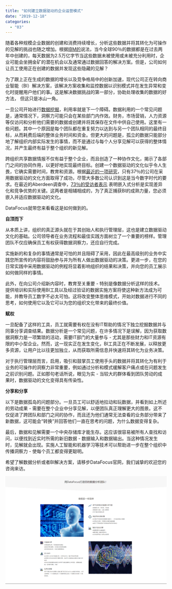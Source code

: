 ```yaml
---
title: "如何建立数据驱动的企业运营模式"
date: "2019-12-18"
categories: 
  - "03"
---
```


随着各种规模企业数据的创建和消费持续增长，分析这些数据并将其转化为可操作的见解的挑战也随之增加。根据[IBM](https://www-01.ibm.com/software/data/bigdata/what-is-big-data.html)[的](https://www-01.ibm.com/software/data/bigdata/what-is-big-data.html)说法，当今全球90％的数据都是在过去两年中创建的，每天数据为2.5万亿字节当这些数据未被使用或未被充分利用时，企业可能会坐拥金矿的潜在机会以及通常通过数据回答的解决方案。但是，公司如何让员工使用正在创建的数据并发现这些隐藏的见解？

为了跟上正在生成的数据的增长以及竞争格局中的创新加速，现代公司正在转向商业智能（BI）解决方案，该解决方案收集和监控数据以识别模式并在发生异常和变化时提醒用户他们的事。这是解决数据挑战的第一部分，协助处理收集的数据的好方法， 但这只是冰山一角。

一旦公司开始进行[数据挖掘](https://dataconomy.com/2016/06/history-data-mining/)，利用率就是下一个障碍。数据利用的一个常见问题是，通常情况下，洞察力可能只会在某些部门内作效。财务，市场营销，人力资源等仅访问和分析他们需要的数据或创建并将其保存在文件中供自己使用。这里有一些问题。其中一个原因是每个团队都在重复努力以达到与另一个团队相同的最终目标，从而耗费后端的整体业务时间和资金。但更大的问题是，孤立的数据只能部分地了解组织内部实际发生的事情，而不是通过与每个人分享见解可以获得的整体情况，并产生最终有益于整个组织的新见解。

跨组织共享数据情报不仅有益于整个企业，而且创造了一种协作文化，揭示了各部门之间的协同作用，以更好地实现最终目标。创建一个数据驱动的文化似乎令人生畏，它确实需要时间，教育和资源。根据[最近的一项研究](http://newvantage.com/wp-content/uploads/2017/01/Big-Data-Executive-Survey-2017-Executive-Summary.pdf)，只有37％的公司在采用数据驱动的文化方面取得了成功，尽管大多数公司认识到这是当今数字时代的要求。在最近的Aberdeen调查中，[73](http://go.thoughtspot.com/analyst-report-aberdeen-embedded-bi.html)[％的受访者表示](http://go.thoughtspot.com/analyst-report-aberdeen-embedded-bi.html) [](http://go.thoughtspot.com/analyst-report-aberdeen-embedded-bi.html)表明嵌入式分析是实现差异化和竞争优势的关键。这两者是相辅相成的，为了真正捕获BI的成熟力量，您必须嵌入并适应数据驱动的文化。

DataFocus就带您来看看这是如何做到的。

**自顶而下**

从本质上讲，组织的真正源头就在于其创始人和执行管理层，这也是建立数据驱动文化的基础。公司领导者在业务流程和最佳实践方面树立了一个重要的榜样。管理团队不仅应确保员工有权获得数据洞察力，还应自行完成。

实施新的和复杂的事情通常是可怕的并且阻碍了采用，因此在最高级别的业务中实践您所宣传的内容将鼓励参与并为所有人做出数据驱动的决策。更进一步，在您的日常实践中采用数据驱动的例程将显着影响组织的结果和决策，并向您的员工展示如何做同样的事情。

此外，在向公司介绍新内容时，教育至关重要 - 特别是像数据分析这样的技术。提供培训和实际使用BI工具以及经过验证的数据实施方案将使这种新方法成为可能，并教导员工数字不必太可怕。这将改变整体思维模式，开始对数据进行不同的思考，如何使用它以及它可以为您的组织文化带来的最终价值。

**赋权**

一旦配备了这样的工具，员工就需要有权在没有IT帮助的情况下独立挖掘数据并与同事分享调查结果。数据分析是一个常见问题，在许多情况下是误解，因为获取数据洞察力是一项繁琐的活动，需要IT部门的大量参与 - 尤其是那些财力和IT资源有限的中小型企业。然而，这一现实正在发生变化，BI工具正在不断发展，以释放更多资源，让用户比以往更加独立，从而获取所需信息并快速将其转化为业务决策。

对于执行管理层而言，启用，吸引和鼓掌员工使用手头的数据并将其转化为有利于业务的可操作的洞察力非常重要，例如通过分析和模式缓解客户痛点或在问题发生之前识别问题。正如那句老话所说，眼见为实 - 当较大的群体看到团队劳动的成果时，数据驱动的文化变得具有传染性。

**分享和分享**

以下是数据孤岛的问题部分。一旦员工可以舒适地拉动和玩数据，并看到如上所述的劳动成果 - 需要在整个企业中分享见解，以便团队真正理解更大的图景。这不仅促进了跨团队和部门之间的协作，而且还为他们通常无法查看的业务部分带来了新数据，这可能会“转换”并回答他们一直在思考的问题，为什么数据变得复杂。

最后，数据和见解需要一个中央存储库才能生存。这应该很容易被所有人查找和访问，以便找到近实时所需的新旧数据 - 数据输入和数据输出。当这种情况发生时，见解就会出现。实施人工智能和机器学习等技术可以帮助进一步在整个组织中传播洞察力 - 使每个员工都变得更聪明。

希望了解数据分析或者BI解决方案，请移步DataFocus官网，我们诚挚的欢迎您的咨询来访。

![FireShot Capture 012 - 标准1111111](images/fireshot-capture-012-1111111-3.png)
